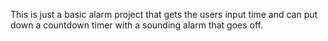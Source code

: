 This is just a basic alarm project that gets the users input time and can put down a countdown timer with a sounding alarm that goes off.